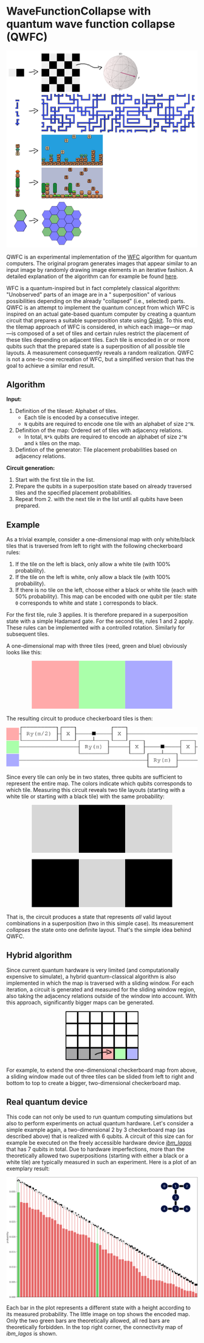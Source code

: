 # WaveFunctionCollapse with quantum wave function collapse (QWFC)

<p align="center"><img alt="example maps" src="images/examples.png"></p>

QWFC is an experimental implementation of the [WFC](https://github.com/mxgmn/WaveFunctionCollapse) algorithm for quantum
computers. The original program generates images that appear similar to an input image by randomly drawing image
elements in an iterative fashion. A detailed explanation of the algorithm can for example be
found [here](https://robertheaton.com/2018/12/17/wavefunction-collapse-algorithm).

WFC is a quantum-inspired but in fact completely classical algorithm: "Unobserved" parts of an image are in a "
superposition" of various possibilities depending on the already "collapsed" (i.e., selected) parts. QWFC is an attempt
to implement the quantum concept from which WFC is inspired on an actual gate-based quantum computer by creating a
quantum circuit that prepares a suitable superposition state using [Qiskit](https://qiskit.org/). To this end, the
tilemap approach of WFC is considered, in which each image—or map—is composed of a set of tiles and certain rules
restrict the placement of these tiles depending on adjacent tiles. Each tile is encoded in or or more qubits such that
the prepared state is a superposition of all possible tile layouts. A measurement consequently reveals a random
realization. QWFC is not a one-to-one recreation of WFC, but a simplified version that has the goal to achieve a similar
end result.

## Algorithm

**Input:**

1. Definition of the tileset: Alphabet of tiles.
    * Each tile is encoded by a consecutive integer.
    * `N` qubits are required to encode one tile with an alphabet of size `2^N`.
2. Definition of the map: Ordered set of tiles with adjacency relations.
    * In total, `N*k` qubits are required to encode an alphabet of size `2^N` and `k` tiles on the map.
3. Defintion of the generator: Tile placement probabilities based on adjacency relations.

**Circuit generation:**

1. Start with the first tile in the list.
2. Prepare the qubits in a superposition state based on already traversed tiles and the specified placement
   probabilities.
3. Repeat from 2. with the next tile in the list until all qubits have been prepared.

## Example

As a trivial example, consider a one-dimensional map with only white/black tiles that is traversed from left to right
with the following checkerboard rules:

1. If the tile on the left is black, only allow a white tile (with 100% probability).
2. If the tile on the left is white, only allow a black tile (with 100% probability).
3. If there is no tile on the left, choose either a black or white tile (each with 50% probability).
   This map can be encoded with one qubit per tile: state `0` corresponds to white and state `1` corresponds to black.

For the first tile, rule 3 applies. It is therefore prepared in a superposition state with a simple Hadamard gate. For
the second tile, rules 1 and 2 apply. These rules can be implemented with a controlled rotation. Similarly for
subsequent tiles.

A one-dimensional map with three tiles (reed, green and blue) obviously looks like this:

<p align="center"><img alt="checkerboard tiles" src="images/checker-tiles.png"></p>

The resulting circuit to produce checkerboard tiles is then:

<p align="center"><img alt="checkerboard circuit" src="images/checker-circuit.png"></p>

Since every tile can only be in two states, three qubits are sufficient to represent the entire map. The colors indicate
which qubits corresponds to which tile. Measuring this circuit reveals two tile layouts (starting with a white tile or
starting with a black tile) with the same probability:

<p align="center"><img alt="checkerboard layout A" src="images/checker-tiles-0.png"></p>
<p align="center"><img alt="checkerboard layout B" src="images/checker-tiles-1.png"></p>

That is, the circuit produces a state that represents *all* valid layout combinations in a superposition (two in this
simple case). Its measurement *collapses* the state onto one definite layout. That's the simple idea behind QWFC.

## Hybrid algorithm

Since current quantum hardware is very limited (and computationally expensive to simulate), a hybrid quantum-classical
algorithm is also implemented in which the map is traversed with a sliding window. For each iteration, a circuit is
generated and measured for the sliding window region, also taking the adjacency relations outside of the window into
account. With this approach, significantly bigger maps can be generated.

<p align="center"><img alt="hybrid algorithm" src="images/hybrid.png"></p>

For example, to extend the one-dimensional checkerboard map from above, a sliding window made out of three tiles can be
slided from left to right and bottom to top to create a bigger, two-dimensional checkerboard map.

## Real quantum device

This code can not only be used to run quantum computing simulations but also to perform experiments on actual quantum
hardware.
Let's consider a simple example again, a two-dimensional 2 by 3 checkerboard map (as described above) that is realized
with 6 qubits.
A circuit of this size can for example be executed on the freely accessible hardware device
[*ibm_lagos*](https://www.ibm.com/quantum) that has 7 qubits in total.
Due to hardware imperfections, more than the theoretically allowed two superpositions (starting with either a black or a
white tile) are typically measured in such an experiment.
Here is a plot of an exemplary result:

<p align="center"><img alt="quantum hardware results" src="images/hardware-sample.png"></p>

Each bar in the plot represents a different state with a height according to its measured probability. The little image
on top shows the encoded map. Only the two green bars are theoretically allowed, all red bars are theoretically
forbidden.
In the top right corner, the connectivity map of *ibm_lagos* is shown.

